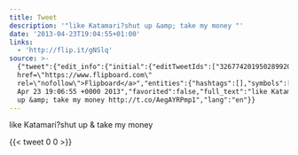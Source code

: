 ```yaml
---
title: Tweet
description: '"like Katamari?shut up &amp; take my money "'
date: '2013-04-23T19:04:55+01:00'
links:
  - 'http://flip.it/gNSlq'
source: >-
  {"tweet":{"edit_info":{"initial":{"editTweetIds":["326774201950289920"],"editableUntil":"2013-04-23T20:06:55.573Z","editsRemaining":"5","isEditEligible":true}},"retweeted":false,"source":"<a
  href=\"https://www.flipboard.com\"
  rel=\"nofollow\">Flipboard</a>","entities":{"hashtags":[],"symbols":[],"user_mentions":[],"urls":[{"url":"http://t.co/AegAYRPmp1","expanded_url":"http://flip.it/gNSlq","display_url":"flip.it/gNSlq","indices":["42","64"]}]},"display_text_range":["0","64"],"favorite_count":"0","id_str":"326774201950289920","truncated":false,"retweet_count":"0","id":"326774201950289920","possibly_sensitive":false,"created_at":"Tue
  Apr 23 19:06:55 +0000 2013","favorited":false,"full_text":"like Katamari?shut
  up &amp; take my money http://t.co/AegAYRPmp1","lang":"en"}}
---
```

like Katamari?shut up &amp; take my money 
    
{{< tweet 0 0 >}}
    

